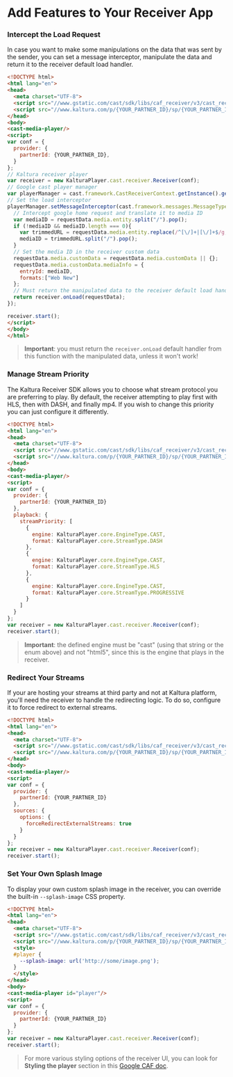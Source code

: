 # Add Features to Your Receiver App

### Intercept the Load Request

In case you want to make some manipulations on the data that was sent by the sender, you can set a message interceptor, manipulate the data and return it to the receiver default load handler.

```html
<!DOCTYPE html>
<html lang="en">
<head>
  <meta charset="UTF-8">
  <script src="//www.gstatic.com/cast/sdk/libs/caf_receiver/v3/cast_receiver_framework.js"></script>
  <script src="//www.kaltura.com/p/{YOUR_PARTNER_ID}/sp/{YOUR_PARTNER_ID}00/embedPlaykitJs/uiconf_id/{UI_CONF_ID}/partner_id/{YOUR_PARTNER_ID}"></script>
</head>
<body>
<cast-media-player/>
<script>
var conf = {
  provider: {
    partnerId: {YOUR_PARTNER_ID},
  }
};
// Kaltura receiver player
var receiver = new KalturaPlayer.cast.receiver.Receiver(conf);
// Google cast player manager
var playerManager = cast.framework.CastReceiverContext.getInstance().getPlayerManager();
// Set the load interceptor
playerManager.setMessageInterceptor(cast.framework.messages.MessageType.LOAD, requestData => {
  // Intercept google home request and translate it to media ID
  var mediaID = requestData.media.entity.split("/").pop();
  if (!mediaID && mediaID.length === 0){
    var trimmedURL = requestData.media.entity.replace(/^[\/]+|[\/]+$/g, "");
    mediaID = trimmedURL.split("/").pop();
  }
  // Set the media ID in the receiver custom data
  requestData.media.customData = requestData.media.customData || {};
  requestData.media.customData.mediaInfo = {
    entryId: mediaID,
    formats:["Web New"]
  };
  // Must return the manipulated data to the receiver default load handler!
  return receiver.onLoad(requestData);
});

receiver.start();
</script>
</body>
</html>
```

> **Important**: you must return the `receiver.onLoad` default handler from this function with the manipulated data, unless it won't work!

### Manage Stream Priority

The Kaltura Receiver SDK allows you to choose what stream protocol you are preferring to play. By default, the receiver attempting to play first with HLS, then with DASH, and finally mp4. If you wish to change this priority you can just configure it differently.

```html
<!DOCTYPE html>
<html lang="en">
<head>
  <meta charset="UTF-8">
  <script src="//www.gstatic.com/cast/sdk/libs/caf_receiver/v3/cast_receiver_framework.js"></script>
  <script src="//www.kaltura.com/p/{YOUR_PARTNER_ID}/sp/{YOUR_PARTNER_ID}00/embedPlaykitJs/uiconf_id/{UI_CONF_ID}/partner_id/{YOUR_PARTNER_ID}"></script>
</head>
<body>
<cast-media-player/>
<script>
var conf = {
  provider: {
    partnerId: {YOUR_PARTNER_ID}
  },
  playback: {
    streamPriority: [
      {
        engine: KalturaPlayer.core.EngineType.CAST,
        format: KalturaPlayer.core.StreamType.DASH
      },
      {
        engine: KalturaPlayer.core.EngineType.CAST,
        format: KalturaPlayer.core.StreamType.HLS
      },
      {
        engine: KalturaPlayer.core.EngineType.CAST,
        format: KalturaPlayer.core.StreamType.PROGRESSIVE
      }
    ]
  }
};
var receiver = new KalturaPlayer.cast.receiver.Receiver(conf);
receiver.start();
```

> **Important**: the defined engine must be "cast" (using that string or the enum above) and not "html5", since this is the engine that plays in the receiver.

### Redirect Your Streams

If your are hosting your streams at third party and not at Kaltura platform, you'll need the receiver to handle the redirecting logic. To do so, configure it to force redirect to external streams.

```html
<!DOCTYPE html>
<html lang="en">
<head>
  <meta charset="UTF-8">
  <script src="//www.gstatic.com/cast/sdk/libs/caf_receiver/v3/cast_receiver_framework.js"></script>
  <script src="//www.kaltura.com/p/{YOUR_PARTNER_ID}/sp/{YOUR_PARTNER_ID}00/embedPlaykitJs/uiconf_id/{UI_CONF_ID}/partner_id/{YOUR_PARTNER_ID}"></script>
</head>
<body>
<cast-media-player/>
<script>
var conf = {
  provider: {
    partnerId: {YOUR_PARTNER_ID}
  },
  sources: {
    options: {
      forceRedirectExternalStreams: true
    }
  }
};
var receiver = new KalturaPlayer.cast.receiver.Receiver(conf);
receiver.start();
```

### Set Your Own Splash Image

To display your own custom splash image in the receiver, you can override the built-in `--splash-image` CSS property.

```html
<!DOCTYPE html>
<html lang="en">
<head>
  <meta charset="UTF-8">
  <script src="//www.gstatic.com/cast/sdk/libs/caf_receiver/v3/cast_receiver_framework.js"></script>
  <script src="//www.kaltura.com/p/{YOUR_PARTNER_ID}/sp/{YOUR_PARTNER_ID}00/embedPlaykitJs/uiconf_id/{UI_CONF_ID}/partner_id/{YOUR_PARTNER_ID}"></script>
  <style>
  #player {
    --splash-image: url('http://some/image.png');
  }
  </style>
</head>
<body>
<cast-media-player id="player"/>
<script>
var conf = {
  provider: {
    partnerId: {YOUR_PARTNER_ID}
  }
};
var receiver = new KalturaPlayer.cast.receiver.Receiver(conf);
receiver.start();
```

> For more various styling options of the receiver UI, you can look for **Styling the player** section in this [Google CAF doc](https://developers.google.com/cast/docs/caf_receiver_features).
